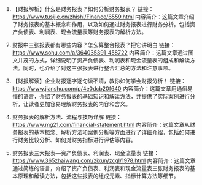 

1. 【财报解析】什么是财务报表？如何分析财务报表？
链接：https://www.tusijie.cn/zhishi/Finance/6559.html
内容简介：这篇文章介绍了财务报表的基本概念和作用，以及如何通过财务报表进行财务分析。包括资产负债表、利润表、现金流量表等财务报表的解析方法。

2. 财报中三张报表都有哪些内容？怎么算整合报表？把它讲明白
链接：https://www.sohu.com/a/364035391_458722
内容简介：这篇文章通过图文并茂的方式，详细说明了资产负债表、利润表和现金流量表的组成和解读方法。同时，也介绍了对这三张报表进行整合汇总的方法和注意事项。

3. 【财报解读】企业财报逐字逐句读不清，教你如何学会财报分析！
链接：https://www.jianshu.com/p/4e0dcb20f640
内容简介：这篇文章用通俗易懂的语言，介绍了财务报表的基础知识和解读方法，并提供了实际案例进行分析，让读者更加容易理解财务报表的内容和含义。

4. 财务报表的解析方法、流程与技巧详解
链接：https://www.mg21.com/financial-statement.html
内容简介：这篇文章从财务报表的基本概念、解析方法和案例分析等方面进行了详细介绍，包括如何进行财务比较分析、如何对财务指标进行评估等内容。

5. 财务报表三大报表—资产负债表、利润表、现金流量表
链接：https://www.365zhaiwang.com/zixun/zcgl/1978.html
内容简介：这篇文章通过简练的语言，介绍了资产负债表、利润表和现金流量表三张财务报表的基本原理和解读方法，包括这些报表的组成元素、指标计算方法等细节。